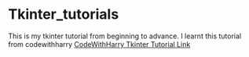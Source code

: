 # Tkinter_tutorials
This is my tkinter tutorial from beginning to advance. 
I learnt this tutorial from codewithharry <a href="https://www.youtube.com/playlist?list=PLu0W_9lII9ajLcqRcj4PoEihkukF_OTzA">CodeWithHarry Tkinter Tutorial Link<a/>
